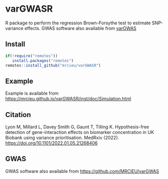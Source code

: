 # varGWASR

R package to perform the regression Brown-Forsythe test to estimate SNP-variance effects. GWAS software also available from [varGWAS](https://github.com/MRCIEU/varGWAS)

## Install

```R
if(!require("remotes"))
   install.packages("remotes")
remotes::install_github("mrcieu/varGWASR")
```

## Example

Example is available from https://mrcieu.github.io/varGWASR/inst/doc/Simulation.html

## Citation

Lyon M, Millard L, Davey Smith G, Gaunt T, Tilling K. Hypothesis-free detection of gene-interaction effects on biomarker concentration in UK Biobank using variance prioritisation. MedRxiv (2022). <https://doi.org/10.1101/2022.01.05.21268406>

## GWAS

GWAS software also available from https://github.com/MRCIEU/varGWAS
